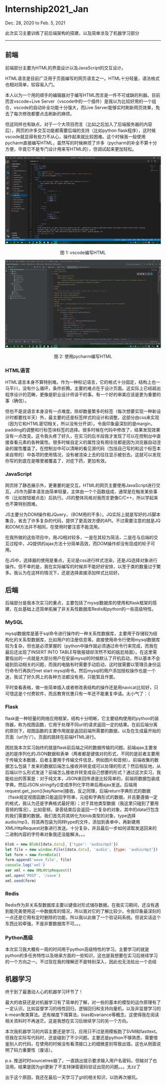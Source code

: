 # Internship2021_Jan

Dec. 28, 2020 to Feb. 5, 2021

此次实习主要训练了前后端架构的搭建，以及简单涉及了机器学习部分

------

## 前端

前端部分主要为HTML的界面设计以及JavaScript的交互设计。

HTML语言是目前广泛用于页面编写的网页语言之一。HTML十分轻量，语法格式也相对简单，较容易入门。

本人以为一个用的顺手的编辑器对于编写HTML而言是一件不可或缺的利器。目前而言vscode+Live Server（vscode中的一个插件）是我以为比较好用的一个组合，vscode的自动补全功能十分强大，而Live Server能够实时刷新网页效果，免去了每次修改都要点击刷新的麻烦。

但这同样也有缺点，对于一个大项目而言（比如之后加入了后端服务器的内容后），网页的许多交互功能都需要后端的支持（比如python flask程序），这时候vscode就显得有些力不从心，操作起来就比较困难。这个时候我一般使用pycharm直接编写HTML，虽然写的时候麻烦了许多（pycharm的补全不算十分方便，毕竟它不是专门设计用来写HTML的），但调试起来更加轻松。

![image-20210205093619197](README.assets/image-20210205093619197.png)

<center>图 1: vscode编写HTML</center>

![image-20210205101840263](README.assets/image-20210205101840263.png)

<center>图 2: 使用pycharm编写HTML</center>

### HTML语言

HTML语言本身不算特别难。作为一种标记语言，它的格式十分固定，结构上也一马平川，没有什么循环，条件折腾。主要的难点在于设计页面。这实际上已经超出程序设计的范畴，更像是职业设计师该干的事。有一个好的审美应该是更为重要的事（确信）。

但也不是说语言本身没有一点难度。除却数量繁多的标签（每次想要实现一种新设计时都要找半天）外，最主要的还是标签样式的设计和调整。这部分由css来实现（因为它和HTML密切相关，所以没有分开讲）。令我印象最深刻的是margin，padding的调整和行标签块标签的选择。很多时候在代码中修改了，结果发现效果没有一点改变。这令我头疼了好久，在实习的后半段我才发现了可以在控制台中直接查看元素的各种属性。很多时候自定义的属性没有用往往都是因为浏览器自动渲染的属性覆盖了。在控制台中可以清晰的看见源代码（包括自己写的和这个标签本来自带的）中各项的使用情况，没有被渲染上去的往往显示被划去。这就可以发现你写的到底在是哪里被覆盖了，对症下药，更加有效。

### JavaScript

网页除了静态展示外，更重要的是交互。HTML的网页主要使用JavaScript进行交互。JS作为脚本语言由简单轻量，主体由一个个函数组成，通常是在触发某些事件（比如按钮被点击）后执行。JS的整体风格对我而言更像C/C++，所以学起来也不算特别困难。

JS主要分为DOM操作和JQuery，（BOM用的不多）。JQ实际上就是写好的JS脚本集合，省去了许多复杂的代码，提供了更高效方便的API。不过需要注意的就是JQ和DOM方法并不相同，在使用时要注意不能混用。

在我所做的这些项目中，用JQ相对较多，一是在其较为简洁，二是在与后端的交互过程中，JQ提供的ajax方法十分简单高效，而DOM操作却没有现成的轮子可用。

在JS中，选择器的使用是重点，无论是css进行样式渲染，还是JQ选择对象进行操作。但不幸的是，我在实际编写的时候并不能好好安排，以至于类的数量过于繁多。我认为在这样的情况下，还是选择直接添加样式比较好。

## 后端

后端部分是我本次实习的重点，主要包括了mysql数据库的使用和flask框架的搭建，在此基础上还简单拓展了非关系性数据库Redis和python的一些高级特性。

### MySQL

mysql数据库是基于sql命令进行操作的一种关系性数据库，主要用于存储较为结构化的关系型数据库，比如用户的注册信息等。直接使用命令行使用mysql数据库较为复杂，但也是必须掌握的（python中操作就必须通过命令行来完成，而我在最后还出现了INSERT INTO TABLE导致报错却浑然不知的尴尬局面）。在这里需要指出的一点就是大部分用户在安装mysql的时候默认了开机启动，所以基本不会碰到启动相关的问题，而我的电脑有时需要手动启动，这时就需要以管理员身份运行命令行再执行net start mysql命令。然后mysql的用户添加授权操作也是一个迷，我试了好久网上的各种方法都没有用，只能暂且作罢。

平时查看表格，做一些简单插入或者修改表结构的操作还是用navicat比较好，只可惜这是个付费软件，而且教育优惠只有一年还不能重复申请。太小气了：（

### Flask

flask是一种轻量的网络应用框架，结构十分明晰，它主要结构使用的python的装饰器，称为视图函数，它用于处理不同url的请求返回一定的结果。在前后端分离的原则下，视图函数的主要作用就是返回前端所需要的数据，以及在生成最开始的页面（url为'/'）。页面的跳转在前端HTML进行。

困扰我本次实习始终的就是flask前后端之间的数据传输的问题。前端ajax主要发送的是序列化的JSON数据和表单（两者都是键值对的形式，不同的是前者主要用于传输文本数据，后者主要用于传输文件信息，例如图片和音频）。前端收集的数据怎么包装？发来的数据后端怎么接收并转变成可以处理的形式？然后相反地，从后端以什么形式发送？前端怎么接收并转变成自己想要的形式？通过这次实习，我能给出的答案是：对于纯文本，JSON来回传递是比较简单的，前端将数据包装成字典，然后JSON.stringify()变成序列化字符串后用ajax发送。后端用request.get_json()[keyName]接收。反之同理，后端return字典形式的数据（flask规定视图函数只能返回字符串，元组和字典形式的数据，并且要遵循一定的格式，我认为还是字典格式最好用）；对于其他类型数据（我这里只碰到了要用音频的情况），比如音频，录音结束后会返回一个复杂的对象，其中的data行包含的我们需要的数据。我们首先将其转化为blob类型的对象，type选择audio/mp3，将其再包装为同样type的文件，添加到表单中，再新建用XMLHttpRequest对象进行发送。十分复杂，并且最后一步如何读取发送回来的二进制内容的字符串对象我还没能解决。。。

```javascript
blob = new Blob([data.data], {'type': 'audio/mp3'})
let file = new window.File([data.data], 'audio', {type: 'audio/mp3'})
let form = new FormData()
form.append('wave_file', file)
console.log('xml')
var xml = new XMLHttpRequest()
xml.open('POST', '/save')
xml.send(form)
```

### Redis

Redis作为非关系型数据库主要以键值对形式储存数据。在我实习期间，还没有遇到能完美使用这一中数据库的情况，所以我对它的了解比较少。令我印象最深刻的一点还是它用有定时删除的功能，所以我以此做了一个验证码系统。但说实话这个东西比较牵强，不是非要数据库不可。。。

### Python高级

本次实习我大概有一周的时间用于python高级特性的学习。主要学习的就是python的多任务特性以及继承方面的一些知识，这也是我想要在实习后继续学习的一个方向之一。不过现在我的理解还不是特别深入，因此也无法给出一个总结

## 机器学习

终于到了最激动人心的机器学习环节了！

最大的收获还是对机器学习有了简单的了解，对一些的基本的模型的运作原理有了一定认识。比如监督学习的线性回归，逻辑回归和支持向量机，以及非监督学习的k-mean聚类算法。还有梯度下降算法，bias和variance等概念。这使得我在阅读相关资料时不再迷茫。这是我想在实习后继续学习的另一个方向。

本次我机器学习的内容主要还是学习，应用只不过是用模板跑了SVM和fasttext。但我在实际写代码时，还是碰到了不少问题。主要还是python不够熟悉，需要借鉴别人的代码，在使用的时候没有看清接口上的细微差别导致出错。这也从侧面说明了码力重要性（废话）。









p.s. 推送时时sourcetree崩了，一直跳出提示要求输入用户名密码，但输对了也没用。结果是因为git更新了不支持弹窗密码验证出现的问题。。。太zz了

出于这个原因，我还在最后一天学习了git的相关知识，以防再次被坑。

